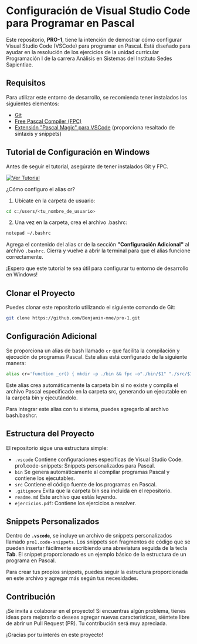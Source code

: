# Configuración de Visual Studio Code para Programar en Pascal

Este repositorio, **PRO-1**, tiene la intención de demostrar cómo configurar Visual Studio Code (VSCode) para programar en Pascal. Está diseñado para ayudar en la resolución de los ejercicios de la unidad curricular Programación I de la carrera Análisis en Sistemas del Instituto Sedes Sapientiae.

## Requisitos

Para utilizar este entorno de desarrollo, se recomienda tener instalados los siguientes elementos:

- [Git](https://git-scm.com/)
- [Free Pascal Compiler (FPC)](https://www.freepascal.org/)
- [Extensión "Pascal Magic" para VSCode](https://marketplace.visualstudio.com/items?itemName=theangryepicbanana.language-pascal) (proporciona resaltado de sintaxis y snippets)

##  Tutorial de Configuración en Windows
Antes de seguir el tutorial, asegúrate de tener instalados Git y FPC.

[![Ver Tutorial](https://i9.ytimg.com/vi/LHkuQ-Vi8Bo/mq3.jpg?sqp=CPyz_68G-oaymwEmCMACELQB8quKqQMa8AEB-AHQBoAC4AOKAgwIABABGE4gWyhlMA8=&rs=AOn4CLAUMOFDRjxaVm0pJkjLaAYp45gQ6w)](https://www.youtube.com/watch?v=LHkuQ-Vi8Bo&ab_channel=Mnesicles)

¿Cómo configuro el alias cr?

1. Ubícate en la carpeta de usuario:
```bash
cd c:/users/<tu_nombre_de_usuario>
```

2. Una vez en la carpeta, crea el archivo .bashrc:
```bash
notepad ~/.bashrc
```

Agrega el contenido del alias cr de la sección **"Configuración Adicional"** al archivo `.bashrc`. Cierra y vuelve a abrir la terminal para que el alias funcione correctamente.

¡Espero que este tutorial te sea útil para configurar tu entorno de desarrollo en Windows!

## Clonar el Proyecto

Puedes clonar este repositorio utilizando el siguiente comando de Git:

```bash
git clone https://github.com/Benjamin-mne/pro-1.git
```

## Configuración Adicional

Se proporciona un alias de bash llamado `cr` que facilita la compilación y ejecución de programas Pascal. Este alias está configurado de la siguiente manera:

```bash
alias cr='function _cr() { mkdir -p ./bin && fpc -o"./bin/$1" "./src/$1".pas && ./bin/"$1"; }; _cr'
```
Este alias crea automáticamente la carpeta bin si no existe y compila el archivo Pascal especificado en la carpeta src, generando un ejecutable en la carpeta bin y ejecutándolo.

Para integrar este alias con tu sistema, puedes agregarlo al archivo bash.bashcr.

## Estructura del Proyecto
El repositorio sigue una estructura simple:

- `.vscode` Contiene configuraciones específicas de Visual Studio Code. pro1.code-snippets: Snippets personalizados para Pascal.
- `bin` Se genera automáticamente al compilar programas Pascal y contiene los ejecutables.
- `src` Contiene el código fuente de los programas en Pascal.
- `.gitignore` Evita que la carpeta bin sea incluida en el repositorio.
- `readme.md` Este archivo que estás leyendo.
- `ejercicios.pdf`: Contiene los ejercicios a resolver.

## Snippets Personalizados
Dentro de **`.vscode`**, se incluye un archivo de snippets personalizados llamado `pro1.code-snippets`. Los snippets son fragmentos de código que se pueden insertar fácilmente escribiendo una abreviatura seguida de la tecla **Tab**. El snippet proporcionado es un ejemplo básico de la estructura de un programa en Pascal.

Para crear tus propios snippets, puedes seguir la estructura proporcionada en este archivo y agregar más según tus necesidades.

## Contribución
¡Se invita a colaborar en el proyecto! Si encuentras algún problema, tienes ideas para mejorarlo o deseas agregar nuevas características, siéntete libre de abrir un Pull Request (PR). Tu contribución será muy apreciada.

¡Gracias por tu interés en este proyecto!
